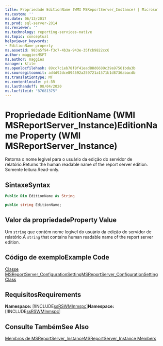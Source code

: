 ```yaml
---
title: Propriedade EditionName (WMI MSReportServer_Instance) | Microsoft Docs
ms.custom: ''
ms.date: 06/13/2017
ms.prod: sql-server-2014
ms.reviewer: ''
ms.technology: reporting-services-native
ms.topic: conceptual
helpviewer_keywords:
- EditionName property
ms.assetid: 983a5f94-f3c7-4b3a-943e-35fcb9822cc6
author: maggiesMSFT
ms.author: maggies
manager: kfile
ms.openlocfilehash: 89cc7c1eb78f8f41ead88d6609c39a97561bda3b
ms.sourcegitcommit: ad4d92dce894592a259721a1571b1d8736abacdb
ms.translationtype: MT
ms.contentlocale: pt-BR
ms.lasthandoff: 08/04/2020
ms.locfileid: "87681375"
---
```

# <a name="editionname-property-wmi-msreportserver_instance"></a><span data-ttu-id="0b4c8-102">Propriedade EditionName (WMI MSReportServer_Instance)</span><span class="sxs-lookup"><span data-stu-id="0b4c8-102">EditionName Property (WMI MSReportServer_Instance)</span></span>
  <span data-ttu-id="0b4c8-103">Retorna o nome legível para o usuário da edição do servidor de relatório.</span><span class="sxs-lookup"><span data-stu-id="0b4c8-103">Returns the human readable name of the report server edition.</span></span> <span data-ttu-id="0b4c8-104">Somente leitura.</span><span class="sxs-lookup"><span data-stu-id="0b4c8-104">Read-only.</span></span>  
  
## <a name="syntax"></a><span data-ttu-id="0b4c8-105">Sintaxe</span><span class="sxs-lookup"><span data-stu-id="0b4c8-105">Syntax</span></span>  
  
```vb  
Public Dim EditionName As String  
```  
  
```csharp  
public string EditionName;  
```  
  
## <a name="property-value"></a><span data-ttu-id="0b4c8-106">Valor da propriedade</span><span class="sxs-lookup"><span data-stu-id="0b4c8-106">Property Value</span></span>  
 <span data-ttu-id="0b4c8-107">Um `string` que contém nome legível do usuário da edição do servidor de relatório.</span><span class="sxs-lookup"><span data-stu-id="0b4c8-107">A `string` that contains human readable name of the report server edition.</span></span>  
  
## <a name="example-code"></a><span data-ttu-id="0b4c8-108">Código de exemplo</span><span class="sxs-lookup"><span data-stu-id="0b4c8-108">Example Code</span></span>  
 [<span data-ttu-id="0b4c8-109">Classe MSReportServer_ConfigurationSetting</span><span class="sxs-lookup"><span data-stu-id="0b4c8-109">MSReportServer_ConfigurationSetting Class</span></span>](msreportserver-configurationsetting-class.md)  
  
## <a name="requirements"></a><span data-ttu-id="0b4c8-110">Requisitos</span><span class="sxs-lookup"><span data-stu-id="0b4c8-110">Requirements</span></span>  
 <span data-ttu-id="0b4c8-111">**Namespace:** [!INCLUDE[ssRSWMInmspc](../../includes/ssrswminmspc-md.md)]</span><span class="sxs-lookup"><span data-stu-id="0b4c8-111">**Namespace:** [!INCLUDE[ssRSWMInmspc](../../includes/ssrswminmspc-md.md)]</span></span>  
  
## <a name="see-also"></a><span data-ttu-id="0b4c8-112">Consulte Também</span><span class="sxs-lookup"><span data-stu-id="0b4c8-112">See Also</span></span>  
 [<span data-ttu-id="0b4c8-113">Membros de MSReportServer_Instance</span><span class="sxs-lookup"><span data-stu-id="0b4c8-113">MSReportServer_Instance Members</span></span>](msreportserver-instance-members.md)  
  
  
